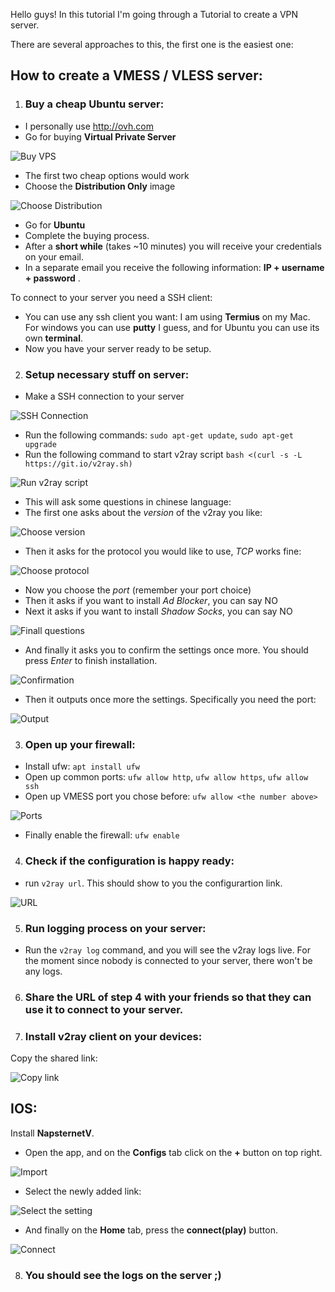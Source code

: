 Hello guys!
In this tutorial I'm going through a Tutorial to create a VPN server.

There are several approaches to this, the first one is the easiest one:

## How to create a VMESS / VLESS server:

1. ### Buy a cheap Ubuntu server:

- I personally use http://ovh.com
- Go for buying **Virtual Private Server**

![Buy VPS](/buy_vps.jpeg "Buy VPS")

- The first two cheap options would work
- Choose the **Distribution Only** image

![Choose Distribution](/1.jpeg "Choose Distribution")

- Go for **Ubuntu**
- Complete the buying process.
- After a **short while** (takes ~10 minutes) you will receive your credentials on your email.
- In a separate email you receive the following information: **IP + username + password** .

To connect to your server you need a SSH client:
- You can use any ssh client you want: I am using **Termius** on my Mac. For windows you can use **putty** I guess, and for Ubuntu you can use its own **terminal**.
- Now you have your server ready to be setup.

2. ### Setup necessary stuff on server:

- Make a SSH connection to your server

![SSH Connection](/3.jpeg "SSH Connection")

- Run the following commands: `sudo apt-get update`, `sudo apt-get upgrade`
- Run the following command to start v2ray script `bash <(curl -s -L https://git.io/v2ray.sh)` 

![Run v2ray script](/4.jpeg "Run v2ray script")

- This will ask some questions in chinese language:
- The first one asks about the *version* of the v2ray you like:

![Choose version](/5.jpeg "Choose version")

- Then it asks for the protocol you would like to use, *TCP* works fine:

![Choose protocol](/6.jpeg "Choose protocol")

- Now you choose the *port* (remember your port choice)
- Then it asks if you want to install *Ad Blocker*, you can say NO
- Next it asks if you want to install *Shadow Socks*, you can say NO

![Finall questions](/7.jpeg "Final Questions")

- And finally it asks you to confirm the settings once more. You should press *Enter* to finish installation.

![Confirmation](/8.jpeg "Confirmation")

- Then it outputs once more the settings. Specifically you need the port:

![Output](/9.jpeg "Output")

3. ### Open up your firewall:

- Install ufw: `apt install ufw`
- Open up common ports: `ufw allow http`, `ufw allow https`, `ufw allow ssh`
- Open up VMESS port you chose before: `ufw allow <the number above>`

![Ports](/10.jpeg "Ports")

- Finally enable the firewall: `ufw enable`

4. ### Check if the configuration is happy ready:

- run `v2ray url`. This should show to you the configurartion link.

![URL](/11.jpeg "URL")

5. ### Run logging process on your server:

- Run the `v2ray log` command, and you will see the v2ray logs live. For the moment since nobody is connected to your server, there won't be any logs.

6. ### Share the URL of step 4 with your friends so that they can use it to connect to your server.

7. ### Install v2ray client on your devices:

Copy the shared link:

![Copy link](/13.jpeg "Copy link")

## IOS:
Install **NapsternetV**.

- Open the app, and on the **Configs** tab click on the **+** button on top right.

![Import](/14.jpeg "Import")

- Select the newly added link:

![Select the setting](/15.jpeg "Select the setting")

- And finally on the **Home** tab, press the **connect(play)** button.

![Connect](/15.jpeg "Connect")



8. ### You should see the logs on the server ;)
